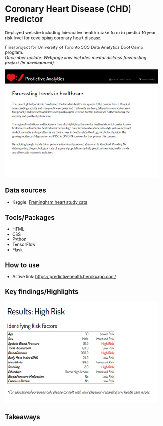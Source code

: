 # Coronary Heart Disease (CHD) Predictor

Deployed website including interactive health intake form to predict 10 year risk level for developing coronary heart disease.

Final project for University of Toronto SCS Data Analytics Boot Camp program.<br>
*December update: Webpage now includes mental distress forecasting project (in development)*

![index](./static/images/index.png)

## Data sources
* Kaggle: [Framingham heart study data](https://www.kaggle.com/amanajmera1/framingham-heart-study-dataset)
## Tools/Packages
* HTML
* CSS
* Python
* TensorFlow
* Flask

## How to use
* Active link: https://predictivehealth.herokuapp.com/ 

## Key findings/Highlights
![results](./static/images/results.png)

## Takeaways

